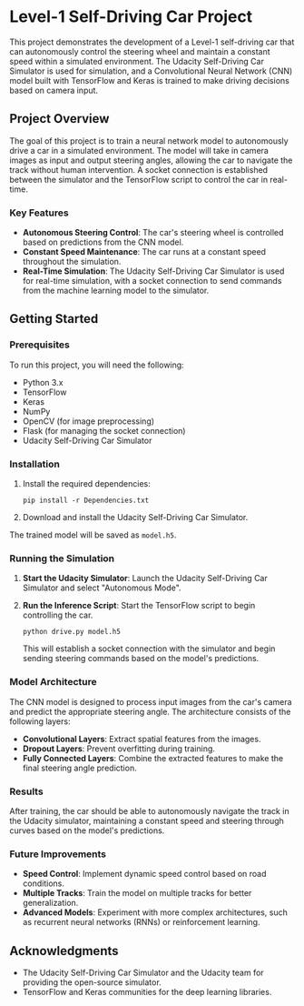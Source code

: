 # Level-1 Self-Driving Car Project

This project demonstrates the development of a Level-1 self-driving car that can autonomously control the steering wheel and maintain a constant speed within a simulated environment. The Udacity Self-Driving Car Simulator is used for simulation, and a Convolutional Neural Network (CNN) model built with TensorFlow and Keras is trained to make driving decisions based on camera input.

## Project Overview

The goal of this project is to train a neural network model to autonomously drive a car in a simulated environment. The model will take in camera images as input and output steering angles, allowing the car to navigate the track without human intervention. A socket connection is established between the simulator and the TensorFlow script to control the car in real-time.

### Key Features
- **Autonomous Steering Control**: The car's steering wheel is controlled based on predictions from the CNN model.
- **Constant Speed Maintenance**: The car runs at a constant speed throughout the simulation.
- **Real-Time Simulation**: The Udacity Self-Driving Car Simulator is used for real-time simulation, with a socket connection to send commands from the machine learning model to the simulator.

## Getting Started

### Prerequisites

To run this project, you will need the following:

- Python 3.x
- TensorFlow
- Keras
- NumPy
- OpenCV (for image preprocessing)
- Flask (for managing the socket connection)
- Udacity Self-Driving Car Simulator

### Installation

1. Install the required dependencies:

    ```
    pip install -r Dependencies.txt
    ```

2. Download and install the Udacity Self-Driving Car Simulator.


The trained model will be saved as `model.h5`.

### Running the Simulation

1. **Start the Udacity Simulator**: Launch the Udacity Self-Driving Car Simulator and select "Autonomous Mode".

2. **Run the Inference Script**: Start the TensorFlow script to begin controlling the car.

    ```
    python drive.py model.h5
    ```

    This will establish a socket connection with the simulator and begin sending steering commands based on the model's predictions.

### Model Architecture

The CNN model is designed to process input images from the car's camera and predict the appropriate steering angle. The architecture consists of the following layers:

- **Convolutional Layers**: Extract spatial features from the images.
- **Dropout Layers**: Prevent overfitting during training.
- **Fully Connected Layers**: Combine the extracted features to make the final steering angle prediction.

### Results

After training, the car should be able to autonomously navigate the track in the Udacity simulator, maintaining a constant speed and steering through curves based on the model's predictions.

### Future Improvements

- **Speed Control**: Implement dynamic speed control based on road conditions.
- **Multiple Tracks**: Train the model on multiple tracks for better generalization.
- **Advanced Models**: Experiment with more complex architectures, such as recurrent neural networks (RNNs) or reinforcement learning.

## Acknowledgments

- The Udacity Self-Driving Car Simulator and the Udacity team for providing the open-source simulator.
- TensorFlow and Keras communities for the deep learning libraries.


